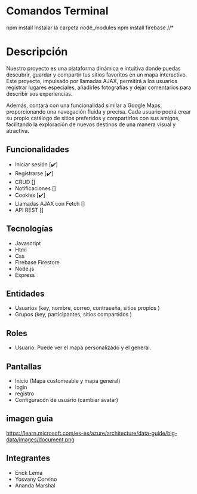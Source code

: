 # Comandos Terminal
npm install
Instalar la carpeta node_modules
npm install firebase
//*

# Descripción
Nuestro proyecto es una plataforma dinámica e intuitiva donde puedas descubrir, guardar y compartir tus sitios favoritos en un mapa interactivo. Este proyecto, impulsado por llamadas AJAX, permitirá a los usuarios registrar lugares especiales, añadirles fotografías y dejar comentarios para describir sus experiencias.

Además, contará con una funcionalidad similar a Google Maps, proporcionando una navegación fluida y precisa. Cada usuario podrá crear su propio catálogo de sitios preferidos y compartirlos con sus amigos, facilitando la exploración de nuevos destinos de una manera visual y atractiva.

## Funcionalidades
- Iniciar sesión [✔️]
- Registrarse [✔️]
- CRUD []
- Notificaciones []
- Cookies [✔️]
- Llamadas AJAX con Fetch []
- API REST []

## Tecnologías
- Javascript
- Html
- Css
- Firebase Firestore
- Node.js
- Express
  
## Entidades
- Usuarios (key, nombre, correo, contraseña, sitios propios )
- Grupos (key, participantes, sitios compartidos ) 

## Roles
- Usuario: Puede ver el mapa personalizado y el general.

## Pantallas
- Inicio (Mapa customeable y mapa general)
- login
- registro
- Configuracón de usuario (cambiar avatar)
  
## imagen guia
https://learn.microsoft.com/es-es/azure/architecture/data-guide/big-data/images/document.png


## Integrantes
- Erick Lema 
- Yosvany Corvino
- Ananda Marshal
